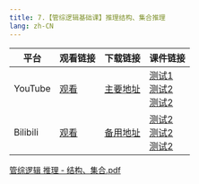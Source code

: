 ```yaml
---
title: 7.【管综逻辑基础课】推理结构、集合推理
lang: zh-CN
---
```


| 平台       | 观看链接   | 下载链接     | 课件链接         |
|----------|--------|----------|--------------|
| YouTube  | [观看]() | [主要地址]() | [测试1]()<br/>[测试2]()<br/>[测试2]()  |
| Bilibili | [观看]() | [备用地址]() | [测试2]()<br/>[测试2]()<br/>[测试2]()      |

[管综逻辑 推理 - 结构、集合.pdf](..%2F..%2Fpublic%2Flogic%2F1.%E9%80%BB%E8%BE%91-%E5%9F%BA%E7%A1%80%E7%9F%A5%E8%AF%86%2F7.%E3%80%90%E7%AE%A1%E7%BB%BC%E9%80%BB%E8%BE%91%E5%9F%BA%E7%A1%80%E8%AF%BE%E3%80%91%E6%8E%A8%E7%90%86%E7%BB%93%E6%9E%84%E3%80%81%E9%9B%86%E5%90%88%E6%8E%A8%E7%90%86%2F%E7%AE%A1%E7%BB%BC%E9%80%BB%E8%BE%91%20%E6%8E%A8%E7%90%86%20-%20%E7%BB%93%E6%9E%84%E3%80%81%E9%9B%86%E5%90%88.pdf)







